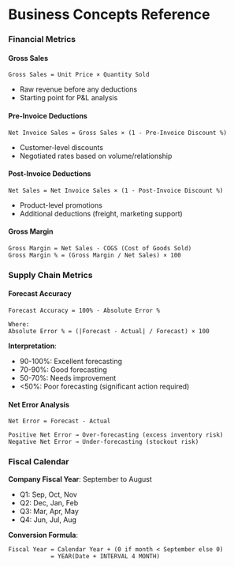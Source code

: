 # Business Concepts Reference

### Financial Metrics

#### Gross Sales

```
Gross Sales = Unit Price × Quantity Sold
```

- Raw revenue before any deductions
- Starting point for P&L analysis

#### Pre-Invoice Deductions

```
Net Invoice Sales = Gross Sales × (1 - Pre-Invoice Discount %)
```

- Customer-level discounts
- Negotiated rates based on volume/relationship

#### Post-Invoice Deductions

```
Net Sales = Net Invoice Sales × (1 - Post-Invoice Discount %)
```

- Product-level promotions
- Additional deductions (freight, marketing support)

#### Gross Margin

```
Gross Margin = Net Sales - COGS (Cost of Goods Sold)
Gross Margin % = (Gross Margin / Net Sales) × 100
```

### Supply Chain Metrics

#### Forecast Accuracy

```
Forecast Accuracy = 100% - Absolute Error %

Where:
Absolute Error % = (|Forecast - Actual| / Forecast) × 100
```

**Interpretation**:

- 90-100%: Excellent forecasting
- 70-90%: Good forecasting
- 50-70%: Needs improvement
- <50%: Poor forecasting (significant action required)

#### Net Error Analysis

```
Net Error = Forecast - Actual

Positive Net Error → Over-forecasting (excess inventory risk)
Negative Net Error → Under-forecasting (stockout risk)
```

### Fiscal Calendar

**Company Fiscal Year**: September to August

- Q1: Sep, Oct, Nov
- Q2: Dec, Jan, Feb
- Q3: Mar, Apr, May
- Q4: Jun, Jul, Aug

**Conversion Formula**:

```
Fiscal Year = Calendar Year + (0 if month < September else 0)
            = YEAR(Date + INTERVAL 4 MONTH)
```
